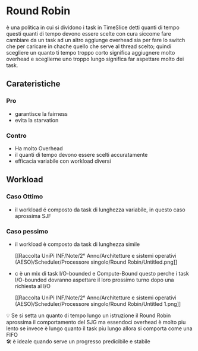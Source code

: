 # Round Robin

è una politica in cui si dividono i task in TimeSlice detti quanti di tempo questi quanti di tempo devono essere scelte con cura siccome fare cambiare da un task ad un altro aggiunge overhead sia per fare lo switch che per caricare in chache quello che serve al thread scelto; quindi scegliere un quanto ti tempo troppo corto significa aggiugnere molto overhead e sceglierne uno troppo lungo significa far aspettare molto dei task.

## Carateristiche



### Pro

- garantisce la fairness
- evita la starvation

### Contro

- Ha molto Overhead
- il quanti di tempo devono essere scelti accuratamente
- efficacia variabile con workload diversi

## Workload

### Caso Ottimo

- il workload é composto da task di lunghezza variabile, in questo caso aprossima SJF

### Caso pessimo

- il workload è composto da task di lunghezza simile

    [[Raccolta UniPi INF/Note/2° Anno/Architetture e sistemi operativi (AESO)/Scheduler/Processore singolo/Round Robin/Untitled.png]]

- c è un mix di task I/O-bounded e Compute-Bound questo perche i task I/O-bounded dovranno aspettare il loro prossimo turno dopo una richiesta al I/O

    [[Raccolta UniPi INF/Note/2° Anno/Architetture e sistemi operativi (AESO)/Scheduler/Processore singolo/Round Robin/Untitled 1.png]]


<aside>
💡 Se si setta un quanto di tempo lungo un istruzione il Round Robin aprossima il comportamento del SJG ma essendoci overhead è molto piu lento
se invece è lungo quanto il task piu lungo allora si comporta come una FIFO

</aside>

<aside>
🛠 è ideale quando serve un progresso predicibile e stabile

</aside>
